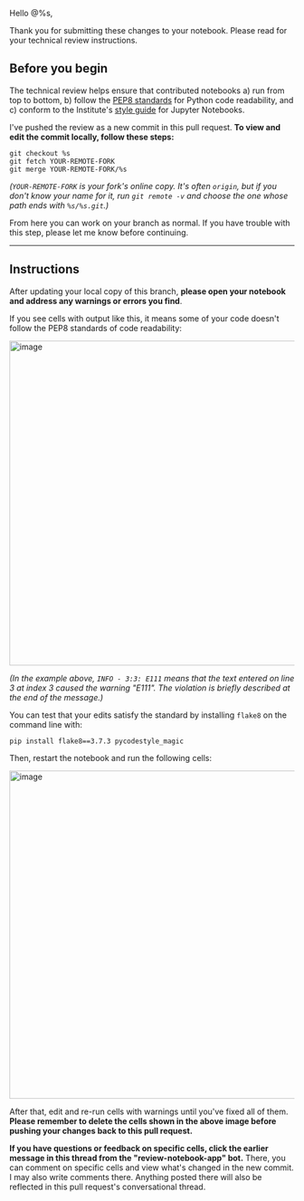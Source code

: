 Hello @%s,

Thank you for submitting these changes to your notebook. Please read for your technical review instructions.

## Before you begin

The technical review helps ensure that contributed notebooks a) run from top to bottom, b) follow the [PEP8 standards](https://www.python.org/dev/peps/pep-0008/) for Python code readability, and c) conform to the Institute's [style guide](https://github.com/spacetelescope/style-guides/blob/master/guides/jupyter-notebooks.md) for Jupyter Notebooks.

I've pushed the review as a new commit in this pull request. **To view and edit the commit locally, follow these steps:**

```
git checkout %s
git fetch YOUR-REMOTE-FORK
git merge YOUR-REMOTE-FORK/%s
```

_(`YOUR-REMOTE-FORK` is your fork's online copy. It's often `origin`, but if  you don't know your name for it, run `git remote -v` and choose the one whose path ends with `%s/%s.git`.)_

From here you can work on your branch as normal. If you have trouble with this step, please let me know before continuing.

---

## Instructions

After updating your local copy of this branch, **please open your notebook and address any warnings or errors you find**.

If you see cells with output like this, it means some of your code doesn't follow the PEP8 standards of code readability:

<img width="574" alt="image" src="https://user-images.githubusercontent.com/12895749/121729210-306c5300-cabc-11eb-90eb-eb494dca53c4.png">

_(In the example above, `INFO - 3:3: E111` means that the text entered on line 3 at index 3 caused the warning "E111". The violation is briefly described at the end of the message.)_

You can test that your edits satisfy the standard by installing `flake8` on the command line with:
```
pip install flake8==3.7.3 pycodestyle_magic
```

Then, restart the notebook and run the following cells:

<img width="580" alt="image" src="https://user-images.githubusercontent.com/12895749/121743209-fd7f8a80-cace-11eb-86a5-90e7b857a8be.png">

After that, edit and re-run cells with warnings until you've fixed all of them. **Please remember to delete the cells shown in the above image before pushing your changes back to this pull request.**

**If you have questions or feedback on specific cells, click the earlier message in this thread from the "review-notebook-app" bot.** There, you can comment on specific cells and view what's changed in the new commit. I may also write comments there. Anything posted there will also be reflected in this pull request's conversational thread.
